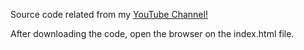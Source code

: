 Source code related from my [YouTube Channel!](https://www.youtube.com/channel/UCTSDQ3BAZfrweD2nBMwJEpQ)

After downloading the code, open the browser on the index.html file.